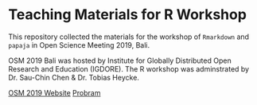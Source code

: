 # Teaching Materials for R Workshop 

This repository collected the materials for the workshop of `Rmarkdown` and `papaja` in Open Science Meeting 2019, Bali. 

OSM 2019 Bali was hosted by Institute for Globally Distributed Open Research and Education (IGDORE). The R workshop was adminstrated by Dr. Sau-Chin Chen & Dr. Tobias Heycke.

[OSM 2019 Website](https://igdore.org/osm2019/)
[Probram](https://docs.google.com/spreadsheets/d/14r_jFGjdmJ8upz1dLjFlDnatpXhR6qj_0TByumEnUis/edit#gid=0)